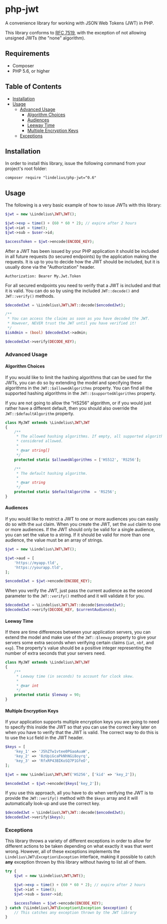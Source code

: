 # php-jwt

A convenience library for working with JSON Web Tokens (JWT) in PHP.

This library conforms to [RFC 7519](https://tools.ietf.org/html/rfc7519), with the exception of not allowing unsigned JWTs (the "none" algorithm).

## Requirements

- Composer
- PHP 5.6, or higher

## Table of Contents

- [Installation](#installation)
- [Usage](#usage)
    - [Advanced Usage](#advanced-usage)
        - [Algorithm Choices](#algorithm-choices)
        - [Audiences](#audiences)
        - [Leeway Time](#leeway-time)
        - [Multiple Encryption Keys](#multiple-encryption-keys)
    - [Exceptions](#exceptions)

## Installation

In order to install this library, issue the following command from your project's root folder:

```
composer require "lindelius/php-jwt=^0.6"
```

## Usage

The following is a very basic example of how to issue JWTs with this library:

```php
$jwt = new \Lindelius\JWT\JWT();

$jwt->exp = time() + (60 * 60 * 2); // expire after 2 hours
$jwt->iat = time();
$jwt->sub = $user->id;

$accessToken = $jwt->encode(ENCODE_KEY);
```

After a JWT has been issued by your PHP application it should be included in all future requests (to secured endpoints) by the application making the requests. It is up to you to decide how the JWT should be included, but it is usually done via the "Authorization" header.

```
Authorization: Bearer My.Jwt.Token
```

For all secured endpoints you need to verify that a JWT is included and that it is valid. You can do so by using the included `JWT::decode()` and `JWT::verify()` methods.

```php
$decodedJwt = \Lindelius\JWT\JWT::decode($encodedJwt);

/**
 * You can access the claims as soon as you have decoded the JWT.
 * However, NEVER trust the JWT until you have verified it!
 */
$isAdmin = (bool) $decodedJwt->admin;

$decodedJwt->verify(DECODE_KEY);
```

### Advanced Usage

#### Algorithm Choices

If you would like to limit the hashing algorithms that can be used for the JWTs, you can do so by extending the model and specifying these algorithms in the `JWT::$allowedAlgorithms` property. You can find all the supported hashing algorithms in the `JWT::$supportedAlgorithms` property.

If you are not going to allow the "HS256" algorithm, or if you would just rather have a different default, then you should also override the `JWT::$defaultAlgorithm` property.

```php
class MyJWT extends \Lindelius\JWT\JWT
{
    /**
     * The allowed hashing algorithms. If empty, all supported algorithms are
     * considered allowed.
     *
     * @var string[]
     */
    protected static $allowedAlgorithms = ['HS512', 'RS256'];

    /**
     * The default hashing algorithm.
     *
     * @var string
     */
    protected static $defaultAlgorithm  = 'RS256';
}
```

#### Audiences

If you would like to restrict a JWT to one or more audiences you can easily do so with the `aud` claim. When you create the JWT, set the `aud` claim to one or more audiences. If the JWT should only be valid for a single audience, you can set the value to a string. If it should be valid for more than one audience, the value must be an array of strings.

```php
$jwt = new \Lindelius\JWT\JWT();

$jwt->aud = [
    'https://myapp.tld',
    'https://yourapp.tld',
];

$encodedJwt = $jwt->encode(ENCODE_KEY);
```

When you verify the JWT, just pass the current audience as the second parameter to the `JWT::verify()` method and it will validate it for you.

```php
$decodedJwt = \Lindelius\JWT\JWT::decode($encodedJwt);
$decodedJwt->verify(DECODE_KEY, $currentAudience);
```

#### Leeway Time

If there are time differences between your application servers, you can extend the model and make use of the `JWT::$leeway` property to give your servers some extra seconds when verifying certain claims (`iat`, `nbf`, and `exp`). The property's value should be a positive integer representing the number of extra seconds that your servers need.

```php
class MyJWT extends \Lindelius\JWT\JWT
{
    /**
     * Leeway time (in seconds) to account for clock skew.
     *
     * @var int
     */
    protected static $leeway = 90;
}
```

#### Multiple Encryption Keys

If your application supports multiple encryption keys you are going to need to specify this inside the JWT so that you can use the correct key later on when you have to verify that the JWT is valid. The correct way to do this is to use the `kid` field in the JWT header.

```php
$keys = [
    'key_1' => 'J5hZTw1vtee0PGaoAuaW',
    'key_2' => '8zUpiGcaPkNhNGi8oyrq',
    'key_3' => 'RfxRP43BIKoSQ7P1GfeO',
];

$jwt = new \Lindelius\JWT\JWT('HS256', ['kid' => 'key_2']);

$encodedJwt = $jwt->encode($keys['key_2']);
```

If you use this approach, all you have to do when verifying the JWT is to provide the `JWT::verify()` method with the `$keys` array and it will automatically look-up and use the correct key.

```php
$decodedJwt = \Lindelius\JWT\JWT::decode($encodedJwt);
$decodedJwt->verify($keys);
```

### Exceptions

This library throws a variety of different exceptions in order to allow for different actions to be taken depending on what exactly it was that went wrong. However, all of these exceptions implements the `Lindelius\JWT\Exception\Exception` interface, making it possible to catch **any** exception thrown by this library without having to list all of them.

```php
try {
    $jwt = new \Lindelius\JWT\JWT();

    $jwt->exp = time() + (60 * 60 * 2); // expire after 2 hours
    $jwt->iat = time();
    $jwt->sub = $user->id;

    $accessToken = $jwt->encode(ENCODE_KEY);
} catch (\Lindelius\JWT\Exception\Exception $exception) {
    // This catches any exception thrown by the JWT library
}
```
